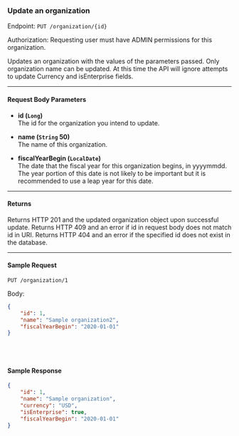 ### Update an organization
Endpoint: `PUT /organization/{id}`

Authorization: Requesting user must have ADMIN permissions for this organization.

Updates an organization with the values of the parameters passed. Only organization name can be updated. At this time the API will ignore attempts to update Currency and isEnterprise fields.
___

#### Request Body Parameters
- **id (`Long`)** <br/>
The id for the organization you intend to update.

- **name (`String` 50)** <br/>
The name of this organization.

- **fiscalYearBegin (`LocalDate`)** <br/>
The date that the fiscal year for this organization begins, in yyyymmdd. The year portion of this date is not likely to be important but it is recommended to use a leap year for this date.
___
#### Returns
Returns HTTP 201 and the updated organization object upon successful update. Returns HTTP 409 and an error if id in request body does not match id in URI. Returns HTTP 404 and an error if the specified id does not exist in the database.
___
#### Sample Request
`PUT /organization/1`

Body: 

```json
{
    "id": 1,
    "name": "Sample organization2",
	"fiscalYearBegin": "2020-01-01"
}
```
<br/>
<br/>

#### Sample Response
```json
{
    "id": 1,
    "name": "Sample organization",
    "currency": "USD",
    "isEnterprise": true,
    "fiscalYearBegin": "2020-01-01"
}
```

